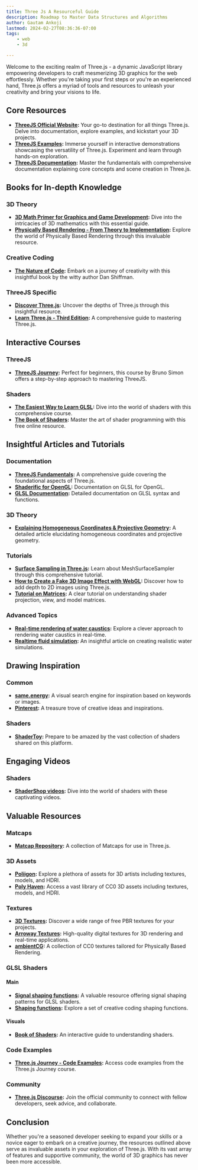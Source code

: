 ```yaml
---
title: Three Js A Resourceful Guide
description: Roadmap to Master Data Structures and Algorithms
author: Gautam Ankoji
lastmod: 2024-02-27T08:36:36-07:00
tags:
    - web
    - 3d

---
```


Welcome to the exciting realm of Three.js - a dynamic JavaScript library empowering developers to craft mesmerizing 3D graphics for the web effortlessly. Whether you're taking your first steps or you're an experienced hand, Three.js offers a myriad of tools and resources to unleash your creativity and bring your visions to life.

## Core Resources

- **[ThreeJS Official Website](https://threejs.org/):** Your go-to destination for all things Three.js. Delve into documentation, explore examples, and kickstart your 3D projects.
- **[ThreeJS Examples](https://threejs.org/examples/#webgl_animation_keyframes):** Immerse yourself in interactive demonstrations showcasing the versatility of Three.js. Experiment and learn through hands-on exploration.
- **[ThreeJS Documentation](https://threejs.org/docs/index.html#manual/en/introduction/Creating-a-scene):** Master the fundamentals with comprehensive documentation explaining core concepts and scene creation in Three.js.

## Books for In-depth Knowledge

### 3D Theory

- **[3D Math Primer for Graphics and Game Development](https://gamemath.com/book/intro.html):** Dive into the intricacies of 3D mathematics with this essential guide.
- **[Physically Based Rendering - From Theory to Implementation](https://pbr-book.org/):** Explore the world of Physically Based Rendering through this invaluable resource.

### Creative Coding

- **[The Nature of Code](https://natureofcode.com/):** Embark on a journey of creativity with this insightful book by the witty author Dan Shiffman.

### ThreeJS Specific

- **[Discover Three.js](https://discoverthreejs.com/):** Uncover the depths of Three.js through this insightful resource.
- **[Learn Three.js - Third Edition](https://www.packtpub.com/product/learn-three-js-third-edition/9781788833288):** A comprehensive guide to mastering Three.js.

## Interactive Courses

### ThreeJS

- **[ThreeJS Journey](https://threejs-journey.com/):** Perfect for beginners, this course by Bruno Simon offers a step-by-step approach to mastering ThreeJS.

### Shaders

- **[The Easiest Way to Learn GLSL](https://simondev.teachable.com/p/glsl-shaders-from-scratch):** Dive into the world of shaders with this comprehensive course.
- **[The Book of Shaders](https://thebookofshaders.com/):** Master the art of shader programming with this free online resource.

## Insightful Articles and Tutorials

### Documentation

- **[ThreeJS Fundamentals](https://threejs.org/manual/#en/fundamentals):** A comprehensive guide covering the foundational aspects of Three.js.
- **[Shaderific for OpenGL](https://shaderific.com/index.html):** Documentation on GLSL for OpenGL.
- **[GLSL Documentation](https://docs.gl/sl4/clamp):** Detailed documentation on GLSL syntax and functions.

### 3D Theory

- **[Explaining Homogeneous Coordinates & Projective Geometry](https://www.tomdalling.com/blog/modern-opengl/explaining-homogenous-coordinates-and-projective-geometry/):** A detailed article elucidating homogeneous coordinates and projective geometry.

### Tutorials

- **[Surface Sampling in Three.js](https://tympanus.net/codrops/2021/08/31/surface-sampling-in-three-js/):** Learn about MeshSurfaceSampler through this comprehensive tutorial.
- **[How to Create a Fake 3D Image Effect with WebGL](https://tympanus.net/codrops/2019/02/20/how-to-create-a-fake-3d-image-effect-with-webgl/):** Discover how to add depth to 2D images using Three.js.
- **[Tutorial on Matrices](http://www.opengl-tutorial.org/beginners-tutorials/tutorial-3-matrices/):** A clear tutorial on understanding shader projection, view, and model matrices.

### Advanced Topics

- **[Real-time rendering of water caustics](https://medium.com/@martinRenou/real-time-rendering-of-water-caustics-59cda1d74aa):** Explore a clever approach to rendering water caustics in real-time.
- **[Realtime fluid simulation](https://shahriyarshahrabi.medium.com/gentle-introduction-to-fluid-simulation-for-programmers-and-technical-artists-7c0045c40bac):** An insightful article on creating realistic water simulations.

## Drawing Inspiration

### Common

- **[same.energy](https://same.energy/):** A visual search engine for inspiration based on keywords or images.
- **[Pinterest](https://www.pinterest.fr/):** A treasure trove of creative ideas and inspirations.

### Shaders

- **[ShaderToy](https://www.shadertoy.com/):** Prepare to be amazed by the vast collection of shaders shared on this platform.

## Engaging Videos

### Shaders

- **[ShaderShop videos](http://tobyschachman.com/Shadershop/):** Dive into the world of shaders with these captivating videos.

## Valuable Resources

### Matcaps

- **[Matcap Repository](https://github.com/nidorx/matcaps):** A collection of Matcaps for use in Three.js.

### 3D Assets

- **[Poliigon](https://www.poliigon.com/):** Explore a plethora of assets for 3D artists including textures, models, and HDRI.
- **[Poly Haven](https://polyhaven.com/):** Access a vast library of CC0 3D assets including textures, models, and HDRI.

### Textures

- **[3D Textures](https://3dtextures.me/):** Discover a wide range of free PBR textures for your projects.
- **[Arroway Textures](https://www.arroway-textures.ch/):** High-quality digital textures for 3D rendering and real-time applications.
- **[ambientCG](https://ambientcg.com/):** A collection of CC0 textures tailored for Physically Based Rendering.

### GLSL Shaders

#### Main

- **[Signal shaping functions](https://iquilezles.org/articles/functions/):** A valuable resource offering signal shaping patterns for GLSL shaders.
- **[Shaping functions](http://www.flong.com/archive/texts/code/):** Explore a set of creative coding shaping functions.

#### Visuals

- **[Book of Shaders](https://thebookofshaders.com/):** An interactive guide to understanding shaders.

### Code Examples

- **[Three.js Journey - Code Examples](https://threejs-journey.xyz/):** Access code examples from the Three.js Journey course.

### Community

- **[Three.js Discourse](https://discourse.threejs.org/):** Join the official community to connect with fellow developers, seek advice, and collaborate.

## Conclusion

Whether you're a seasoned developer seeking to expand your skills or a novice eager to embark on a creative journey, the resources outlined above serve as invaluable assets in your exploration of Three.js. With its vast array of features and supportive community, the world of 3D graphics has never been more accessible.